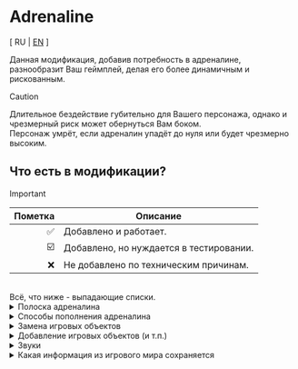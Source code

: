 # Adrenaline

[ RU | [EN](README_EN.md) ]

Данная модификация, добавив потребность в адреналине, разнообразит Ваш геймплей, делая его более динамичным и рискованным.
> [!CAUTION]
> Длительное бездействие губительно для Вашего персонажа, однако и чрезмерный риск может обернуться Вам боком.<br>
> Персонаж умрёт, если адреналин упадёт до нуля или будет чрезмерно высоким.

## Что есть в модификации?
> [!IMPORTANT]
> |Пометка|Описание|
> |-----:|-----------|
> |✅| Добавлено и работает.|
> |☑️| Добавлено, но нуждается в тестировании.|
> |❌| Не добавлено по техническим причинам.|
> <br>
> Всё, что ниже - выпадающие списки.
<details>
<summary>Полоска адреналина</summary>
✅ Можно пополнить.<br>
✅ Убывает со временем.<br>
✅ Скорость убывания со временем увеличивается.<br>
✅ Меняет свой цвет в зависимости от уровня адреналина.<br>
✅ Персонаж умирает при слишком высоком(200) и слишком низком (0) адреналине.<br>
❌ Более быстрое убывание при простое игрока на месте или медленной ходьбе.<br>
</details>
<details>
<summary>Способы пополнения адреналина</summary>
✅ Бег (восполняет очень мало).<br>
✅ Ссаньё на работающие электрические приборы (выбивает рандомные пробки при срабатывании).<br>
✅ Удар током от замыкания проводки SATSUMA.<br>
✅ Оскорбление Теймо в виде неприличного жеста.<br>
✅ Обоссывание Теймо.<br>
✅ Разбивание окон в магазине или пабе.<br>
☑️ Любые другие скверные деяния, приводящие к ругани со стороны Теймо.<br>
✅ Употребление кофе (сварить дома или выпить у бабки).<br>
✅ Употребление энергетика в пабе.<br>
✅ Аварии на транспорте.<br>
✅ Сбитие NPC на транспорте (зрители ралли).<br>
☑️ Удары(нокауты) по NPC игроком.<br>
☑️ Драка у клуба с пьяным мужиком.<br>
☑️ Попытки охранника клуба поймать игрока.<br>
✅ Поражения при игре со свином. (Ventti).<br>
✅ Удары от NPC по игроку (2 брата идиота).<br>
✅ Слив дерьма в неположенном месте (crime).<br>
✅ Близкое нахождение игрока рядом с горящим домом (буквально в дверях).<br>
☑️ Уклонение от ударов топором от пришедшего с топором мужика.<br>
☑️ Вырубание мужика с топором (удар по нему).<br>
☑️ Езда на высокой скорости в большинстве транспортных средств в игре.<br>
{ JONNEZ, SATSUMA, FERNDALE, HAYOSIKO, GIFU, FITTAN (нужно показывать брату фак) }<br>
  - ✅ Исправлен баг игры со статусом ремней безопасности в Ferndale.<br>
  - ☑️ С пристёгнутыми ремнями даёт меньше.<br>
  - ☑️ Со шлемом даёт меньше.<br>
  - ☑️ Без лобового стекла и шлема даёт больше.<br>
  - ☑️ Без шлема на Jonnez даёт больше.<br>
  - ✅ Во время заезда в ралли даёт больше при чуть меньшей скорости(на 20 км/ч), только на SATSUMA.<br>
❌ При уходе от погони полиции.<br>
❌ При ужаливании игрока осами или прилёте шмеля в лицо.<br>
</details>
<details>
<summary>Замена игровых объектов</summary>
✅ Чашка кофе в пабе на банку энергетика, включая надпись снизу для предмета.<br>
✅ Текст и текстура записки на холодильнике.<br>
✅ Текст и текстура paper_stand в пабе.<br>
</details>
<details>
<summary>Добавление игровых объектов (и т.п.)</summary>
✅ 3 постера (гараж в доме, на стене у механика и в пабе Теймо).<br>
✅ Таблетки для сброса скорости снижения адреналина.<br>
✅ Конверт с письмом от доктора (раз в сутки).<br>
✅ Письмо внутри конверта с случайным скрином (выбирается в момент открытия конверта)<br>
✅ Совместимость с многими модами, добавляющими полоски в HUD (кроме SpeedyPost).<br>
</details>
<details>
<summary>Звуки</summary>
✅ Загружаются при старте игры(загрузка сейва или новая игра).<br>
✅ Играют в loop'e всё время игры, меняясь в зависимости от уровня адреналина.<br>
✅ Присутствует звук при смерти.<br>
</details>
<details>
<summary>Какая информация из игрового мира сохраняется</summary>
✅ Значение адреналина.<br>
✅ Значение скорости уменьшения адреналина.<br>
✅ Статус блокировки увеличения скорости уменьшение адреналина.<br>
✅ Номер игрового дня (для писем).<br>
✅ Статус смерти персонажа.<br>
✅ Заспавнено ли письмо от доктора в ящике.<br>
</details>
